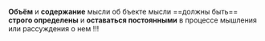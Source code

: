 **Объём** и **содержание** мысли об бъекте мысли ==должны быть== **строго определены** и **оставаться постоянными** в процессе мышления или рассуждения о нем !!!